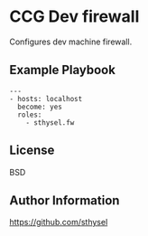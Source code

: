 CCG Dev firewall
================

Configures dev machine firewall.

Example Playbook
----------------

    ---
    - hosts: localhost
      become: yes
      roles:
        - sthysel.fw


License
-------

BSD

Author Information
------------------
https://github.com/sthysel
